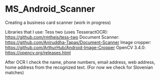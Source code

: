 # MS_Android_Scanner
Creating a business card scanner (work in progress)

Libraries that I use:
Tess two (uses TesseractOCR): https://github.com/rmtheis/tess-two
Document Scanner: https://github.com/Aniruddha-Tapas/Document-Scanner
Image cropper: https://github.com/ArthurHub/Android-Image-Cropper
OpenCV 3.4.0: https://opencv.org/releases.html

After OCR I check the name, phone numbers, email address, web address, home address from the recognized text. (For now we check for Slovenian matches)

